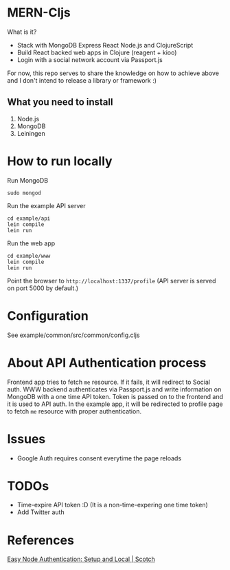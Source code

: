 # MERN-Cljs

What is it?

- Stack with MongoDB Express React Node.js and ClojureScript
- Build React backed web apps in Clojure (reagent + kioo)
- Login with a social network account via Passport.js

For now, this repo serves to share the knowledge on how to achieve above
and I don't intend to release a library or framework :)

## What you need to install

1. Node.js
2. MongoDB
3. Leiningen

# How to run locally

Run MongoDB

```
sudo mongod 
```

Run the example API server

```
cd example/api 
lein compile
lein run
```

Run the web app 

```
cd example/www
lein compile
lein run
```

Point the browser to `http://localhost:1337/profile`
(API server is served on port 5000 by default.)

# Configuration

See example/common/src/common/config.cljs 

# About API Authentication process

Frontend app tries to fetch `me` resource. If it fails, it will redirect to
Social auth. WWW backend authenticates via Passport.js and write information
on MongoDB with a one time API token. Token is passed on to the frontend and
it is used to API auth. In the example app, it will be redirected to profile
page to fetch `me` resource with proper authentication.

# Issues

- Google Auth requires consent everytime the page reloads

# TODOs

- Time-expire API token :D (It is a non-time-expering one time token)
- Add Twitter auth

# References

[Easy Node Authentication: Setup and Local | Scotch](https://scotch.io/tutorials/easy-node-authentication-setup-and-local)
